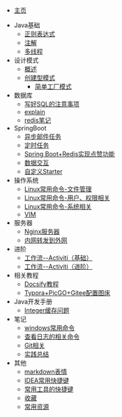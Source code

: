 - [主页](/ "Learning Notes") 
*  Java基础
    * [正则表达式](java/正则表达式.md)
    * [注解](java/注解.md)
    * [多线程](java/Java多线程.md)
*   设计模式
    * [概述](设计模式/概述.md)
    * [创建型模式](设计模式/创建型模式/创建型模式.md)
        * [简单工厂模式](设计模式/创建型模式/简单工厂模式.md)
*  数据库
    * [写好SQL的注意事项](数据库/mysql/写好SQL的注意事项.md)
    * [explain](数据库/mysql/explain.md)
    * [redis笔记](数据库/redis/Redis.md)
*   SpringBoot
    * [异步邮件任务](springboot/mail/异步邮件任务.md)
    * [定时任务](springboot/scheduled/SpringBoot定时任务.md)
    * [Spring Boot+Redis实现点赞功能](springboot/点赞/点赞功能.md)
    * [数据交互](front/ajax/数据交互.md)
    * [自定义Starter](springboot/springboot/自定义starter.md)
*   操作系统
    * [Linux常用命令-文件管理](操作系统/linux/Linux常用命令-文件管理.md)
    * [Linux常用命令-用户、权限相关](操作系统/linux/Linux常用命令-用户、权限相关.md)
    * [Linux常用命令-系统相关](操作系统/linux/Linux常用命令-系统相关.md)
    * [VIM](操作系统/linux/VIM.md)
*  服务器
    * [Nginx服务器](服务器/Nginx/Nginx.md)
    * [内网转发到外网](服务器/Nginx/内网转发到外网.md)
*  进阶
    * [工作流--Activiti（基础）](进阶/工作流/Activiti（基础）.md)
    * [工作流--Activiti（进阶）](进阶/工作流/Activiti（基础）.md)
*  相关教程
    * [Docsify教程](tutorial/Docsify教程.md)  
    * [Typora+PicGO+Gitee配置图床](tutorial/Typora配置图床.md)  
*   Java开发手册
    * [Integer缓存问题](阿里巴巴Java开发手册/Integer缓存问题.md)
*   笔记
    * [windows常用命令](note/win/windows常用的命令.md)
    * [查看日志的相关命令](note/log/查看日志的相关命令.md)
    * [Git相关](note/Git.md)
    * [实践总结](note/实践中的问题.md)  
*  其他
    * [markdown表情](other/markdown表情.md)
    * [IDEA常用快捷键](other/IDEA常用快捷键.md)
    * [常用工具的快捷键](other/常用工具的快捷键.md)
    * [收藏](other/常用地址收藏.md)
    * [常用资源](other/常用资源链接.md)

